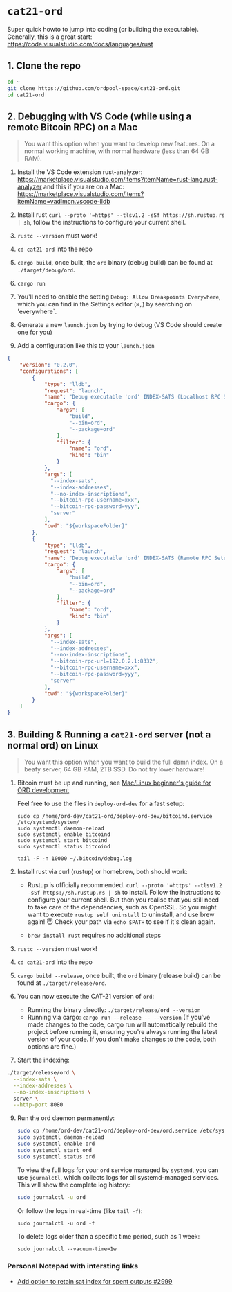`cat21-ord`
=====

Super quick howto to jump into coding (or building the executable).
Generally, this is a great start: https://code.visualstudio.com/docs/languages/rust


## 1. Clone the repo

```sh
cd ~
git clone https://github.com/ordpool-space/cat21-ord.git
cd cat21-ord
```


## 2. Debugging with VS Code (while using a remote Bitcoin RPC) on a Mac

> You want this option when you want to develop new features.
> On a normal working machine, with normal hardware (less than 64 GB RAM).

1. Install the VS Code extension rust-analyzer: https://marketplace.visualstudio.com/items?itemName=rust-lang.rust-analyzer and this if you are on a Mac: https://marketplace.visualstudio.com/items?itemName=vadimcn.vscode-lldb

2. Install rust `curl --proto '=https' --tlsv1.2 -sSf https://sh.rustup.rs | sh`, follow the instructions to configure your current shell.

3. `rustc --version` must work!

4. `cd cat21-ord` into the repo

5. `cargo build`, once built, the `ord` binary (debug build) can be found at `./target/debug/ord`.

6. `cargo run`

7. You'll need to enable the setting `Debug: Allow Breakpoints Everywhere`, which you can find in the Settings editor (`⌘,`) by searching on 'everywhere`.

8. Generate a new `launch.json` by trying to debug (VS Code should create one for you)

9. Add a configuration like this to your `launch.json`

```json
{
    "version": "0.2.0",
    "configurations": [
        {
            "type": "lldb",
            "request": "launch",
            "name": "Debug executable 'ord' INDEX-SATS (Localhost RPC Setup)",
            "cargo": {
                "args": [
                    "build",
                    "--bin=ord",
                    "--package=ord"
                ],
                "filter": {
                    "name": "ord",
                    "kind": "bin"
                }
            },
            "args": [
              "--index-sats",
              "--index-addresses",
              "--no-index-inscriptions",
              "--bitcoin-rpc-username=xxx",
              "--bitcoin-rpc-password=yyy",
              "server"
            ],
            "cwd": "${workspaceFolder}"
        },
        {
            "type": "lldb",
            "request": "launch",
            "name": "Debug executable 'ord' INDEX-SATS (Remote RPC Setup)",
            "cargo": {
                "args": [
                    "build",
                    "--bin=ord",
                    "--package=ord"
                ],
                "filter": {
                    "name": "ord",
                    "kind": "bin"
                }
            },
            "args": [
              "--index-sats",
              "--index-addresses",
              "--no-index-inscriptions",
              "--bitcoin-rpc-url=192.0.2.1:8332",
              "--bitcoin-rpc-username=xxx",
              "--bitcoin-rpc-password=yyy",
              "server"
            ],
            "cwd": "${workspaceFolder}"
        }
    ]
}
```

## 3. Building & Running a `cat21-ord` server (not a normal ord) on Linux

> You want this option when you want to build the full damn index.
> On a beafy server, 64 GB RAM, 2TB SSD. Do not try lower hardware!

1. Bitcoin must be up and running, see [Mac/Linux beginner's guide for ORD development](https://gist.github.com/hans-crypto/30d05b9dcb3c05940e9a8db2e365da1e)

    Feel free to use the files in `deploy-ord-dev` for a fast setup:

    ```
    sudo cp /home/ord-dev/cat21-ord/deploy-ord-dev/bitcoind.service /etc/systemd/system/
    sudo systemctl daemon-reload
    sudo systemctl enable bitcoind
    sudo systemctl start bitcoind
    sudo systemctl status bitcoind

    tail -F -n 10000 ~/.bitcoin/debug.log
    ```

2. Install rust via curl (rustup) or homebrew, both should work:

    * Rustup is officially recommended.
      `curl --proto '=https' --tlsv1.2 -sSf https://sh.rustup.rs | sh` to install.
      Follow the instructions to configure your current shell.
      But then you realise that you still need to take care of the dependencies, such as OpenSSL.
      So you might want to execute `rustup self uninstall` to uninstall, and use brew again! 😇
      Check your path via `echo $PATH` to see if it's clean again.

    * `brew install rust` requires no additional steps

3. `rustc --version` must work!

4. `cd cat21-ord` into the repo

5. `cargo build --release`, once built, the `ord` binary (release build) can be found at `./target/release/ord`.

6. You can now execute the CAT-21 version of `ord`:

    * Running the binary directly: `./target/release/ord --version`
    * Running via cargo: `cargo run --release -- --version` (If you’ve made changes to the code, cargo run will automatically rebuild the project before running it, ensuring you're always running the latest version of your code. If you don't make changes to the code, both options are fine.)

7. Start the indexing:

  ```sh
  ./target/release/ord \
    --index-sats \
    --index-addresses \
    --no-index-inscriptions \
    server \
    --http-port 8080
  ```

9. Run the ord daemon permanently:

    ```sh
    sudo cp /home/ord-dev/cat21-ord/deploy-ord-dev/ord.service /etc/systemd/system/
    sudo systemctl daemon-reload
    sudo systemctl enable ord
    sudo systemctl start ord
    sudo systemctl status ord
    ```

    To view the full logs for your `ord` service managed by `systemd`, you can use `journalctl`, which collects logs for all systemd-managed services.
    This will show the complete log history:

    ```sh
    sudo journalctl -u ord
    ```

    Or follow the logs in real-time (like `tail -f`):

    ```
    sudo journalctl -u ord -f
    ```

    To delete logs older than a specific time period, such as 1 week:
    ```
    sudo journalctl --vacuum-time=1w
    ```

### Personal Notepad with intersting links

* [Add option to retain sat index for spent outputs #2999](https://github.com/ordinals/ord/pull/2999)
